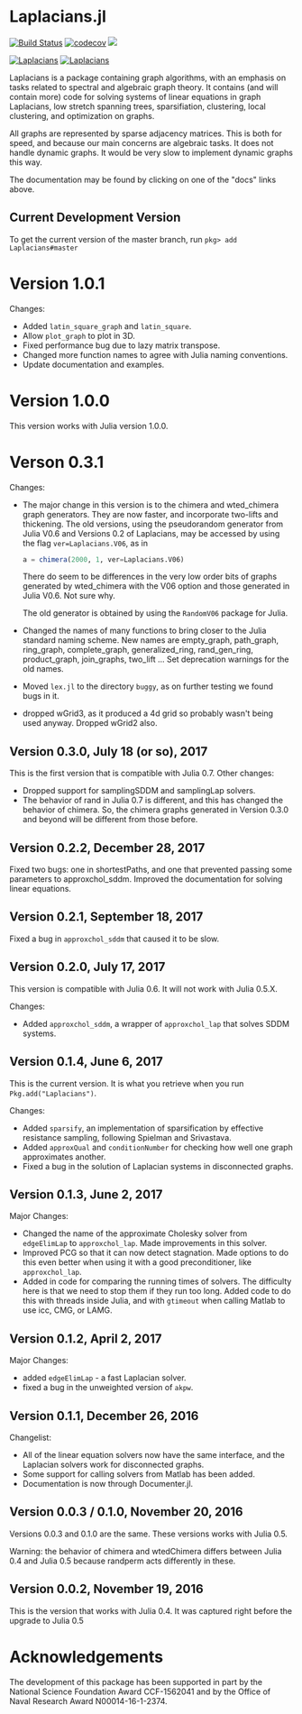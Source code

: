 # Laplacians.jl 

[![Build Status](https://travis-ci.org/danspielman/Laplacians.jl.svg?branch=master)](https://travis-ci.org/danspielman/Laplacians.jl)
[![codecov](https://codecov.io/gh/danspielman/Laplacians.jl/branch/master/graph/badge.svg)](https://codecov.io/gh/danspielman/Laplacians.jl)
[![](https://img.shields.io/badge/docs-latest-blue.svg)](https://danspielman.github.io/Laplacians.jl/latest)

[![Laplacians](http://pkg.julialang.org/badges/Laplacians_0.6.svg)](http://pkg.julialang.org/detail/Laplacians)
[![Laplacians](http://pkg.julialang.org/badges/Laplacians_0.7.svg)](http://pkg.julialang.org/detail/Laplacians)

Laplacians is a package containing graph algorithms, with an emphasis on tasks related to spectral and algebraic graph theory. It contains (and will contain more) code for solving systems of linear equations in graph Laplacians, low stretch spanning trees, sparsifiation, clustering, local clustering, and optimization on graphs.

All graphs are represented by sparse adjacency matrices. This is both for speed, and because our main concerns are algebraic tasks. It does not handle dynamic graphs. It would be very slow to implement dynamic graphs this way.

The documentation may be found by clicking on one of the "docs" links above.


## Current Development Version

To get the current version of the master branch, run `pkg> add Laplacians#master`

# Version 1.0.1

Changes:

* Added `latin_square_graph` and `latin_square`.
* Allow `plot_graph` to plot in 3D. 
* Fixed performance bug due to lazy matrix transpose.
* Changed more function names to agree with Julia naming conventions.
* Update documentation and examples.

# Version 1.0.0

This version works with Julia version 1.0.0.

# Verson 0.3.1

Changes:

* The major change in this version is to the chimera and wted_chimera graph generators.  They are now faster, and incorporate two-lifts and thickening.  The old versions, using the pseudorandom generator from Julia V0.6 and Versions 0.2 of Laplacians, may be accessed by using the flag `ver=Laplacians.V06`, as in

  ~~~julia
  a = chimera(2000, 1, ver=Laplacians.V06)
  ~~~

  There do seem to be differences in the very low order bits of graphs generated by wted_chimera with the V06 option and those generated in Julia V0.6.  Not sure why. 

  The old generator is obtained by using the `RandomV06` package for Julia.

* Changed the names of many functions to bring closer to the Julia standard naming scheme.  New names are empty_graph, path_graph, ring_graph, complete_graph, generalized_ring, rand_gen_ring, product_graph, join_graphs, two_lift ...  Set deprecation warnings for the old names.

* Moved `lex.jl` to the directory `buggy`, as on further testing we found bugs in it.

* dropped wGrid3, as it produced a 4d grid so probably wasn't being used anyway.  Dropped wGrid2 also.

## Version 0.3.0, July 18 (or so), 2017 

This is the first version that is compatible with Julia 0.7.  Other changes:

* Dropped support for samplingSDDM and samplingLap solvers.
* The behavior of rand in Julia 0.7 is different, and this has changed the behavior of chimera.  So, the chimera graphs generated in Version 0.3.0 and beyond will be different from those before.

## Version 0.2.2, December 28, 2017 

Fixed two bugs: one in shortestPaths, and one that prevented passing some parameters to approxchol_sddm.  Improved the documentation for solving linear equations.

## Version 0.2.1, September 18, 2017

Fixed a bug in `approxchol_sddm` that caused it to be slow.

## Version 0.2.0, July 17, 2017

This version is compatible with Julia 0.6.  It will not work with
Julia 0.5.X.

Changes:

* Added `approxchol_sddm`, a wrapper of `approxchol_lap` that solves
  SDDM systems.

## Version 0.1.4, June 6, 2017

This is the current version.  It is what you retrieve when you run `Pkg.add("Laplacians")`. 

Changes:

* Added `sparsify`, an implementation of sparsification by effective resistance sampling, following Spielman and Srivastava.
* Added `approxQual` and `conditionNumber` for checking how well one graph approximates another.
* Fixed a bug in the solution of Laplacian systems in disconnected graphs.

## Version 0.1.3, June 2, 2017

Major Changes:

* Changed the name of the approximate Cholesky solver from `edgeElimLap` to `approxchol_lap`.  Made improvements in this solver.
* Improved PCG so that it can now detect stagnation.  Made options to do this even better when using it with a good preconditioner, like `approxchol_lap`.
* Added in code for comparing the running times of solvers.  The difficulty here is that we need to stop them if they run too long.  Added code to do this with threads inside Julia, and with `gtimeout` when calling Matlab to use icc, CMG, or LAMG.

## Version 0.1.2, April 2, 2017


Major Changes:

* added `edgeElimLap` - a fast Laplacian solver.
* fixed a bug in the unweighted version of `akpw`. 

## Version 0.1.1, December 26, 2016

Changelist:

* All of the linear equation solvers now have the same interface, and the Laplacian solvers work for disconnected graphs. 
* Some support for calling solvers from Matlab has been added.
* Documentation is now through Documenter.jl.

## Version 0.0.3 / 0.1.0, November 20, 2016

Versions 0.0.3 and 0.1.0 are the same.
These versions works with Julia 0.5.

Warning: the behavior of chimera and wtedChimera differs between Julia 0.4 and Julia 0.5 because randperm acts differently in these.

## Version 0.0.2, November 19, 2016

This is the version that works with Julia 0.4.
It was captured right before the upgrade to Julia 0.5



# Acknowledgements

The development of this package has been supported in part by the
National Science Foundation Award CCF-1562041  and by the Office of Naval
Research Award N00014-16-1-2374.
